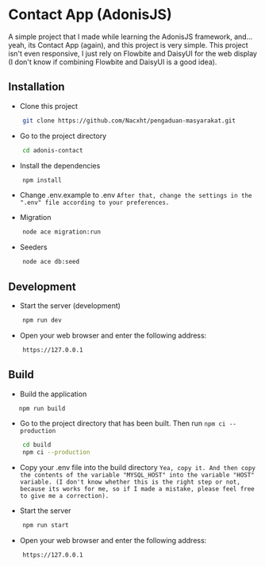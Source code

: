 # Contact App (AdonisJS)


A simple project that I made while learning the AdonisJS framework, and... yeah, its Contact App (again), and this project is very simple. This project isn't even responsive, I just rely on Flowbite and DaisyUI for the web display (I don't know if combining Flowbite and DaisyUI is a good idea).




## Installation

- Clone this project
```bash
    git clone https://github.com/Nacxht/pengaduan-masyarakat.git
```

- Go to the project directory
```bash
    cd adonis-contact
```

- Install the dependencies
```bash
    npm install
```

- Change .env.example to .env
`After that, change the settings in the ".env" file according to your preferences.`

- Migration
```bash
    node ace migration:run
```

- Seeders
```bash
    node ace db:seed
```

## Development
- Start the server (development)
```bash
    npm run dev
```

- Open your web browser and enter the following address:
```bash
    https://127.0.0.1
```

## Build
- Build the application
```bash
   npm run build
```

- Go to the project directory that has been built. Then run `npm ci --production`
```bash
    cd build
    npm ci --production
```

- Copy your .env file into the build directory
`
Yea, copy it. And then copy the contents of the variable "MYSQL_HOST" into the variable "HOST" variable. (I don't know whether this is the right step or not, because its works for me, so if I made a mistake, please feel free to give me a correction).
`


- Start the server
```bash
    npm run start
```

- Open your web browser and enter the following address:
```bash
    https://127.0.0.1
```